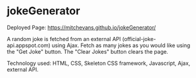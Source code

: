 # jokeGenerator

Deployed Page: https://mitchevans.github.io/jokeGenerator/

A random joke is fetched from an external API (official-joke-api.appspot.com) using Ajax. Fetch as many jokes as you would like using the "Get Joke" button. The "Clear Jokes" button clears the page. 

Technology used: HTML, CSS, Skeleton CSS framework, Javascript, Ajax, external API. 